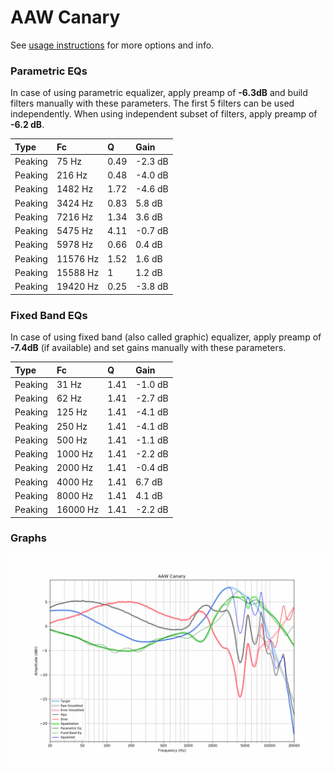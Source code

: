 # AAW Canary
See [usage instructions](https://github.com/jaakkopasanen/AutoEq#usage) for more options and info.

### Parametric EQs
In case of using parametric equalizer, apply preamp of **-6.3dB** and build filters manually
with these parameters. The first 5 filters can be used independently.
When using independent subset of filters, apply preamp of **-6.2 dB**.

| Type    | Fc       |    Q | Gain    |
|:--------|:---------|:-----|:--------|
| Peaking | 75 Hz    | 0.49 | -2.3 dB |
| Peaking | 216 Hz   | 0.48 | -4.0 dB |
| Peaking | 1482 Hz  | 1.72 | -4.6 dB |
| Peaking | 3424 Hz  | 0.83 | 5.8 dB  |
| Peaking | 7216 Hz  | 1.34 | 3.6 dB  |
| Peaking | 5475 Hz  | 4.11 | -0.7 dB |
| Peaking | 5978 Hz  | 0.66 | 0.4 dB  |
| Peaking | 11576 Hz | 1.52 | 1.6 dB  |
| Peaking | 15588 Hz | 1    | 1.2 dB  |
| Peaking | 19420 Hz | 0.25 | -3.8 dB |

### Fixed Band EQs
In case of using fixed band (also called graphic) equalizer, apply preamp of **-7.4dB**
(if available) and set gains manually with these parameters.

| Type    | Fc       |    Q | Gain    |
|:--------|:---------|:-----|:--------|
| Peaking | 31 Hz    | 1.41 | -1.0 dB |
| Peaking | 62 Hz    | 1.41 | -2.7 dB |
| Peaking | 125 Hz   | 1.41 | -4.1 dB |
| Peaking | 250 Hz   | 1.41 | -4.1 dB |
| Peaking | 500 Hz   | 1.41 | -1.1 dB |
| Peaking | 1000 Hz  | 1.41 | -2.2 dB |
| Peaking | 2000 Hz  | 1.41 | -0.4 dB |
| Peaking | 4000 Hz  | 1.41 | 6.7 dB  |
| Peaking | 8000 Hz  | 1.41 | 4.1 dB  |
| Peaking | 16000 Hz | 1.41 | -2.2 dB |

### Graphs
![](./AAW%20Canary.png)